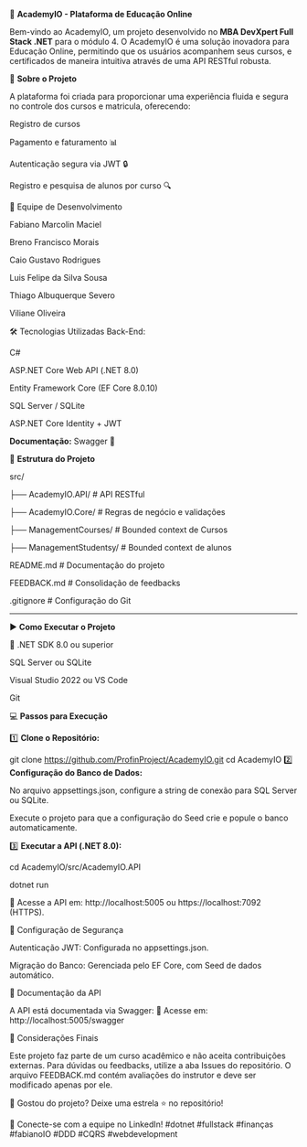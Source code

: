 🏦 **AcademyIO - Plataforma de Educação Online**

Bem-vindo ao AcademyIO, um projeto desenvolvido no **MBA DevXpert Full Stack .NET** para o módulo 4. O AcademyIO é uma solução inovadora para Educação Online, permitindo que os usuários acompanhem seus cursos, e certificados de maneira intuitiva através de uma API RESTful robusta.

🚀 **Sobre o Projeto**

A plataforma foi criada para proporcionar uma experiência fluida e segura no controle dos cursos e matricula, oferecendo:

Registro de cursos 

Pagamento e faturamento 📊

Autenticação segura via JWT 🔒

Registro e pesquisa de alunos por curso 🔍

👥 Equipe de Desenvolvimento

Fabiano Marcolin Maciel

Breno Francisco Morais

Caio Gustavo Rodrigues

Luis Felipe da Silva Sousa

Thiago Albuquerque Severo

Viliane Oliveira


🛠️ Tecnologias Utilizadas
Back-End:

C#

ASP.NET Core Web API (.NET 8.0)

Entity Framework Core (EF Core 8.0.10)

SQL Server / SQLite

ASP.NET Core Identity + JWT


**Documentação:**
Swagger 📄

📂 **Estrutura do Projeto**

src/

 ├── AcademyIO.API/      # API RESTful
 
 ├── AcademyIO.Core/     # Regras de negócio e validações
 
 ├── ManagementCourses/   # Bounded context de Cursos
 
 ├── ManagementStudentsy/ # Bounded context de alunos
 
README.md             # Documentação do projeto

FEEDBACK.md           # Consolidação de feedbacks

.gitignore            # Configuração do Git

------------------------------------------------------------

▶️ **Como Executar o Projeto**

📌 
.NET SDK 8.0 ou superior

SQL Server ou SQLite

Visual Studio 2022 ou VS Code

Git

💻 **Passos para Execução**

1️⃣ **Clone o Repositório:**


git clone https://github.com/ProfinProject/AcademyIO.git
cd AcademyIO
2️⃣ **Configuração do Banco de Dados:**

No arquivo appsettings.json, configure a string de conexão para SQL Server ou SQLite.

Execute o projeto para que a configuração do Seed crie e popule o banco automaticamente.

3️⃣ **Executar a API (.NET 8.0):**

cd AcademyIO/src/AcademyIO.API

dotnet run

📌 Acesse a API em: http://localhost:5005 ou https://localhost:7092 (HTTPS).


🔑 Configuração de Segurança

Autenticação JWT: Configurada no appsettings.json.

Migração do Banco: Gerenciada pelo EF Core, com Seed de dados automático.

📜 Documentação da API

A API está documentada via Swagger: 📌 Acesse em: http://localhost:5005/swagger


📌 Considerações Finais

Este projeto faz parte de um curso acadêmico e não aceita contribuições externas. Para dúvidas ou feedbacks, utilize a aba Issues do repositório. O arquivo FEEDBACK.md contém avaliações do instrutor e deve ser modificado apenas por ele.

🚀 Gostou do projeto? Deixe uma estrela ⭐ no repositório!


🔗 Conecte-se com a equipe no LinkedIn! #dotnet #fullstack #finanças #fabianoIO #DDD #CQRS #webdevelopment
